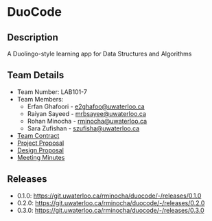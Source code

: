 # DuoCode

## Description
A Duolingo-style learning app for Data Structures and Algorithms

## Team Details
- Team Number: LAB101-7
- Team Members:
  - Erfan Ghafoori - [e2ghafoo@uwaterloo.ca](mailto:e2ghafoo@uwaterloo.ca)
  - Raiyan Sayeed - [mrbsayee@uwaterloo.ca](mailto:mrbsayee@uwaterloo.ca)
  - Rohan Minocha - [rminocha@uwaterloo.ca](mailto:rminocha@uwaterloo.ca)
  - Sara Zufishan - [szufisha@uwaterloo.ca](mailto:szufisha@uwaterloo.ca)
- [Team Contract](https://git.uwaterloo.ca/rminocha/duocode/-/wikis/Team-Contract)
- [Project Proposal](https://git.uwaterloo.ca/rminocha/duocode/-/wikis/Project-Proposal)
- [Design Proposal](https://git.uwaterloo.ca/rminocha/duocode/-/wikis/Design-Proposal)
- [Meeting Minutes](https://git.uwaterloo.ca/rminocha/duocode/-/wikis/Meeting-Minutes)

## Releases 
- 0.1.0: https://git.uwaterloo.ca/rminocha/duocode/-/releases/0.1.0
- 0.2.0: https://git.uwaterloo.ca/rminocha/duocode/-/releases/0.2.0
- 0.3.0: https://git.uwaterloo.ca/rminocha/duocode/-/releases/0.3.0